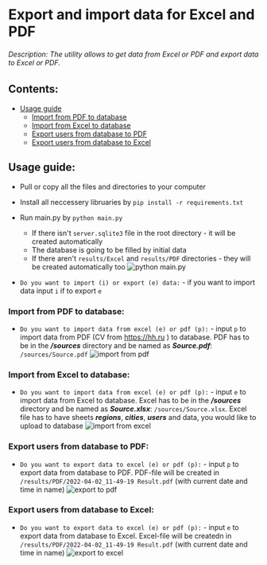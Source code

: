 # Export and import data for Excel and PDF

###### Description: The utility allows to get data from Excel or PDF and export data to Excel or PDF.

## Contents:
- [Usage guide](#usage-guide)
    - [Import from PDF to database](#import-from-pdf-to-database)
    - [Import from Excel to database](#import-from-excel-to-database)
    - [Export users from database to PDF](#export-users-from-database-to-pdf)
    - [Export users from database to Excel](#export-users-from-database-to-excel)

## Usage guide:

* Pull or copy all the files and directories to your computer
* Install all neccessery libruaries by `pip install -r requirements.txt`
* Run main.py by `python main.py`
    * If there isn't `server.sqlite3` file in the root directory - it will be created automatically
    * The database is going to be filled by initial data
    * If there aren't `results/Excel` and `results/PDF` directories - they will be created automatically too
![python main.py](https://i.imgur.com/0HRhisS.png "python main.py")

* `Do you want to import (i) or export (e) data:` - if you want to import data input `i` if to export `e`

### Import from PDF to database:
* `Do you want to import data from excel (e) or pdf (p):` - input `p` to import data from PDF (CV from https://hh.ru ) to database. PDF has to be in the ***/sources*** directory and be named as ***Source.pdf***: `/sources/Source.pdf`
![import from pdf](https://i.imgur.com/hrhlBw6.png "import from pdf")

### Import from Excel to database:
* `Do you want to import data from excel (e) or pdf (p):` - input `e` to import data from Excel to database. Excel has to be in the ***/sources*** directory and be named as ***Source.xlsx***: `/sources/Source.xlsx`. Excel file has to have sheets ***regions***, ***cities***, ***users*** and data, you would like to upload to database
![import from excel](https://i.imgur.com/Xv7Zou6.png "import from excel")

### Export users from database to PDF:
* `Do you want to export data to excel (e) or pdf (p):` - input `p` to export data from database to PDF. PDF-file will be created in `/results/PDF/2022-04-02_11-49-19 Result.pdf` (with current date and time in name)
![export to pdf](https://i.imgur.com/ieiGEko.png "export to pdf")

### Export users from database to Excel:
* `Do you want to export data to excel (e) or pdf (p):` - input `e` to export data from database to Excel. Excel-file will be createdn in `/results/PDF/2022-04-02_11-49-19 Result.pdf` (with current date and time in name)
![export to excel](https://i.imgur.com/B7UpUSE.png "export to excel")
